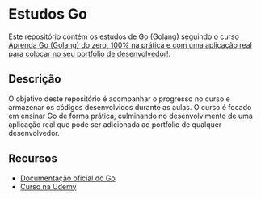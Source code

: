 # Estudos Go

Este repositório contém os estudos de Go (Golang) seguindo o curso [Aprenda Go (Golang) do zero, 100% na prática e com uma aplicação real para colocar no seu portfólio de desenvolvedor!](https://www.udemy.com/course/aprenda-golang-do-zero-desenvolva-uma-aplicacao-completa/?couponCode=24T4MT180225).

## Descrição

O objetivo deste repositório é acompanhar o progresso no curso e armazenar os códigos desenvolvidos durante as aulas. O curso é focado em ensinar Go de forma prática, culminando no desenvolvimento de uma aplicação real que pode ser adicionada ao portfólio de qualquer desenvolvedor.

## Recursos

- [Documentação oficial do Go](https://golang.org/doc/)
- [Curso na Udemy](https://www.udemy.com/course/aprenda-golang-do-zero-desenvolva-uma-aplicacao-completa)